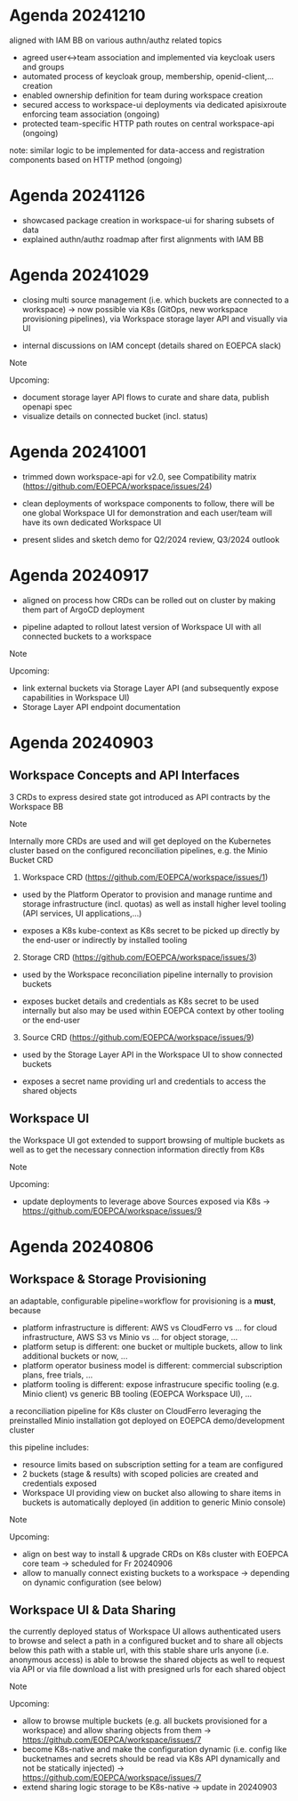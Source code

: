# Agenda 20241210

aligned with IAM BB on various authn/authz related topics
- agreed user<->team association and implemented via keycloak users and groups
- automated process of keycloak group, membership, openid-client,... creation
- enabled ownership definition for team during workspace creation
- secured access to workspace-ui deployments via dedicated apisixroute enforcing team association (ongoing)
- protected team-specific HTTP path routes on central workspace-api (ongoing)

note: similar logic to be implemented for data-access and registration components based on HTTP method (ongoing)

# Agenda 20241126

- showcased package creation in workspace-ui for sharing subsets of data
- explained authn/authz roadmap after first alignments with IAM BB

# Agenda 20241029

- closing multi source management (i.e. which buckets are connected to a workspace) -> now possible via K8s (GitOps, new workspace provisioning pipelines), via Workspace storage layer API and visually via UI

- internal discussions on IAM concept (details shared on EOEPCA slack)

> [!Note]
> Upcoming:
> - document storage layer API flows to curate and share data, publish openapi spec
> - visualize details on connected bucket (incl. status)

# Agenda 20241001

- trimmed down workspace-api for v2.0, see Compatibility matrix (https://github.com/EOEPCA/workspace/issues/24)

- clean deployments of workspace components to follow, there will be one global Workspace UI for demonstration and each user/team will have its own dedicated Workspace UI

- present slides and sketch demo for Q2/2024 review, Q3/2024 outlook

# Agenda 20240917

- aligned on process how CRDs can be rolled out on cluster by making them part of ArgoCD deployment

- pipeline adapted to rollout latest version of Workspace UI with all connected buckets to a workspace

> [!Note]
> Upcoming:
> - link external buckets via Storage Layer API (and subsequently expose capabilities in Workspace UI)
> - Storage Layer API endpoint documentation

# Agenda 20240903

## Workspace Concepts and API Interfaces

3 CRDs to express desired state got introduced as API contracts by the Workspace BB

> [!Note] 
> Internally more CRDs are used and will get deployed on the Kubernetes cluster based on the configured reconciliation pipelines, e.g. the Minio Bucket CRD

1) Workspace CRD (https://github.com/EOEPCA/workspace/issues/1)

- used by the Platform Operator to provision and manage runtime and storage infrastructure (incl. quotas) as well as install higher level tooling (API services, UI applications,...)

- exposes a K8s kube-context as K8s secret to be picked up directly by the end-user or indirectly by installed tooling

2) Storage CRD (https://github.com/EOEPCA/workspace/issues/3)

- used by the Workspace reconciliation pipeline internally to provision buckets

- exposes bucket details and credentials as K8s secret to be used internally but also may be used within EOEPCA context by other tooling or the end-user 

3) Source CRD (https://github.com/EOEPCA/workspace/issues/9)

- used by the Storage Layer API in the Workspace UI to show connected buckets

- exposes a secret name providing url and credentials to access the shared objects

## Workspace UI

the Workspace UI got extended to support browsing of multiple buckets as well as to get the necessary connection information directly from K8s

> [!Note]
> Upcoming:
> - update deployments to leverage above Sources exposed via K8s -> https://github.com/EOEPCA/workspace/issues/9

# Agenda 20240806

## Workspace & Storage Provisioning

an adaptable, configurable pipeline=workflow for provisioning is a **must**, because
- platform infrastructure is different: AWS vs CloudFerro vs ... for cloud infrastructure, AWS S3 vs Minio vs ... for object storage, ...
- platform setup is different: one bucket or multiple buckets, allow to link additional buckets or now, ...
- platform operator business model is different: commercial subscription plans, free trials, ...
- platform tooling is different: expose infrastrucure specific tooling (e.g. Minio client) vs generic BB tooling (EOEPCA Workspace UI), ...

a reconciliation pipeline for K8s cluster on CloudFerro leveraging the preinstalled Minio installation got deployed on EOEPCA demo/development cluster

this pipeline includes:
- resource limits based on subscription setting for a team are configured
- 2 buckets (stage & results) with scoped policies are created and credentials exposed
- Workspace UI providing view on bucket also allowing to share items in buckets is automatically deployed (in addition to generic Minio console)

> [!Note]
> Upcoming:
> - align on best way to install & upgrade CRDs on K8s cluster with EOEPCA core team -> scheduled for Fr 20240906
> - allow to manually connect existing buckets to a workspace -> depending on dynamic configuration (see below)

## Workspace UI & Data Sharing

the currently deployed status of Workspace UI allows authenticated users to browse and select a path in a configured bucket and to share all objects below this path with a stable url, with this stable share urls anyone (i.e. anonymous access) is able to browse the shared objects as well to request via API or via file download a list with presigned urls for each shared object

> [!Note]
> Upcoming:
> - allow to browse multiple buckets (e.g. all buckets provisioned for a workspace) and allow sharing objects from them -> https://github.com/EOEPCA/workspace/issues/7
> - become K8s-native and make the configuration dynamic (i.e. config like bucketnames and secrets should be read via K8s API dynamically and not be statically injected) -> https://github.com/EOEPCA/workspace/issues/7
> - extend sharing logic storage to be K8s-native -> update in 20240903